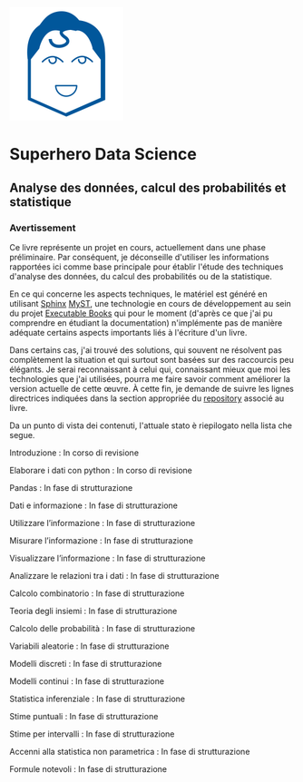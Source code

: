 
![SDS logo](../_static/img/logo.png)

# Superhero Data Science
## Analyse des données, calcul des probabilités et statistique

### Avertissement

Ce livre représente un projet en cours, actuellement dans une phase
préliminaire. Par conséquent, je déconseille d'utiliser les informations
rapportées ici comme base principale pour établir l'étude des techniques
d'analyse des données, du calcul des probabilités ou de la statistique.

En ce qui concerne les aspects techniques, le matériel est généré en utilisant
[Sphinx](https://www.sphinx-doc.org/en/master/)
[MyST](https://mystmd.org/), une technologie en cours de développement au sein
du projet [Executable Books](https://github.com/executablebooks) qui pour le
moment (d'après ce que j'ai pu comprendre en étudiant la documentation)
n'implémente pas de manière adéquate certains aspects importants liés à
l'écriture d'un livre.

Dans certains cas, j'ai trouvé des solutions, qui souvent ne résolvent pas
complètement la situation et qui surtout sont basées sur des raccourcis peu
élégants. Je serai reconnaissant à celui qui, connaissant mieux que moi les
technologies que j'ai utilisées, pourra me faire savoir comment améliorer la
version actuelle de cette œuvre. À cette fin, je demande de suivre les lignes
directrices indiquées dans la section appropriée du
[repository](https://github.com/dariomalchiodi/sds/blob/main/CONTRIBUTING.md)
associé au livre.

Da un punto di vista dei contenuti, l'attuale stato è riepilogato nella
lista che segue.

Introduzione
: In corso di revisione

Elaborare i dati con python
: In corso di revisione

Pandas
: In fase di strutturazione

Dati e informazione
: In fase di strutturazione

Utilizzare l’informazione
: In fase di strutturazione

Misurare l’informazione
: In fase di strutturazione

Visualizzare l’informazione
: In fase di strutturazione

Analizzare le relazioni tra i dati
: In fase di strutturazione

Calcolo combinatorio
: In fase di strutturazione

Teoria degli insiemi
: In fase di strutturazione

Calcolo delle probabilità
: In fase di strutturazione

Variabili aleatorie
: In fase di strutturazione

Modelli discreti
: In fase di strutturazione

Modelli continui
: In fase di strutturazione

Statistica inferenziale
: In fase di strutturazione

Stime puntuali
: In fase di strutturazione

Stime per intervalli
: In fase di strutturazione

Accenni alla statistica non parametrica
: In fase di strutturazione

Formule notevoli
: In fase di strutturazione

